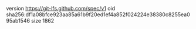 version https://git-lfs.github.com/spec/v1
oid sha256:df1a08bfce923aa85a61b9f20ed1ef4a852f024224e38380c8255ea095ab1546
size 1862
